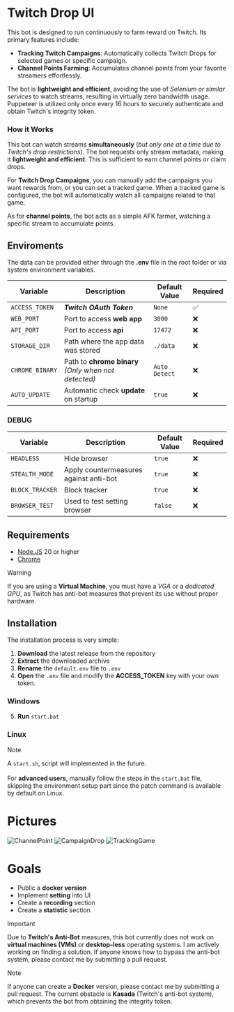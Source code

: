 # Twitch Drop UI

This bot is designed to run continuously to farm reward on Twitch. Its primary features include:

-   **Tracking Twitch Campaigns**: Automatically collects Twitch Drops for selected games or specific campaign.
-   **Channel Points Farming**: Accumulates channel points from your favorite streamers effortlessly.

The bot is **lightweight and efficient**, avoiding the use of _Selenium or similar services_ to watch streams, resulting in virtually zero bandwidth usage. Puppeteer is utilized only once every 16 hours to securely authenticate and obtain Twitch's integrity token.

### How it Works

This bot can watch streams **simultaneously** (_but only one at a time due to Twitch's drop restrictions_). The bot requests only stream metadata, making it **lightweight and efficient**. This is sufficient to earn channel points or claim drops.

For **Twitch Drop Campaigns**, you can manually add the campaigns you want rewards from, or you can set a tracked game. When a tracked game is configured, the bot will automatically watch all campaigns related to that game.

As for **channel points**, the bot acts as a simple AFK farmer, watching a specific stream to accumulate points.

## Enviroments

The data can be provided either through the **.env** file in the root folder or via system environment variables.

| Variable        | Description                                          | Default Value | Required |
| --------------- | ---------------------------------------------------- | ------------- | -------- |
| `ACCESS_TOKEN`  | **_Twitch OAuth Token_**                             | `None`        | ✅       |
| `WEB_PORT`      | Port to access **web app**                           | `3000`        | ❌       |
| `API_PORT`      | Port to access **api**                               | `17472`       | ❌       |
| `STORAGE_DIR`   | Path where the app data was stored                   | `./data`      | ❌       |
| `CHROME_BINARY` | Path to **chrome binary** _(Only when not detected)_ | `Auto Detect` | ❌       |
| `AUTO_UPDATE`   | Automatic check **update** on startup                | `true`        | ❌       |

### DEBUG

| Variable        | Description                            | Default Value | Required |
| --------------- | -------------------------------------- | ------------- | -------- |
| `HEADLESS`      | Hide browser                           | `true`        | ❌       |
| `STEALTH_MODE`  | Apply countermeasures against anti-bot | `true`        | ❌       |
| `BLOCK_TRACKER` | Block tracker                          | `true`        | ❌       |
| `BROWSER_TEST`  | Used to test setting browser           | `false`       | ❌       |

## Requirements

-   [Node.JS](https://nodejs.org/en/download) 20 or higher
-   [Chrome](https://www.google.com/intl/it_it/chrome/)

> [!WARNING]  
> If you are using a **Virtual Machine**, you must have a _VGA_ or a _dedicated GPU_, as Twitch has anti-bot measures that prevent its use without proper hardware.

## Installation

The installation process is very simple:

1. **Download** the latest release from the repository
2. **Extract** the downloaded archive
3. **Rename** the `default.env` file to `.env`
4. **Open** the `.env` file and modify the **ACCESS_TOKEN** key with your own token.

### Windows

5. **Run** `start.bat`

### Linux

> [!NOTE]  
> A `start.sh`, script will implemented in the future.<br/><br/>
> For **advanced users**, manually follow the steps in the `start.bat` file, skipping the environment setup part since the patch command is available by default on Linux.

# Pictures

![ChannelPoint](https://github.com/user-attachments/assets/f096ffd4-f16a-4602-97cf-37bd9dfcf104)
![CampaignDrop](https://github.com/user-attachments/assets/b9ad4a37-dd54-4612-8bd1-445a44f4561d)
![TrackingGame](https://github.com/user-attachments/assets/815ca630-8046-42be-85ea-1c852720d4f8)

# Goals

-   Public a **docker version**
-   Implement **setting** into UI
-   Create a **recording** section
-   Create a **statistic** section

> [!IMPORTANT]  
> Due to **Twitch's Anti-Bot** measures, this bot currently does not work on **virtual machines (VMs)** or **desktop-less** operating systems. I am actively working on finding a solution. If anyone knows how to bypass the anti-bot system, please contact me by submitting a pull request.

> [!NOTE]  
> If anyone can create a **Docker** version, please contact me by submitting a pull request. The current obstacle is **Kasada** (Twitch's anti-bot system), which prevents the bot from obtaining the integrity token.
